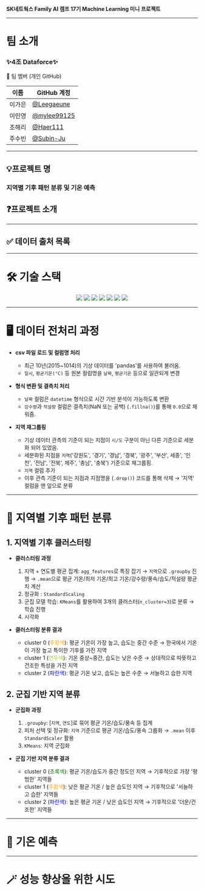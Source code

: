**SK네트웍스 Family AI 캠프 17기 Machine Learning 미니 프로젝트**

---

# 팀 소개

### ✨4조 Dataforce✨

👥 팀 멤버 (개인 GitHub)

| 이름  | GitHub 계정                                    |
| ----- | ---------------------------------------------- |
| 이가은 | [@Leegaeune](https://github.com/Leegaeune)    |
| 이민영 | [@mylee99125](https://github.com/mylee99125) |
| 조해리 | [@Haer111](https://github.com/Haer111)     |
| 주수빈 | [@Subin-Ju](https://github.com/Subin-Ju) |

---

## 💡프로젝트 명

### 지역별 기후 패턴 분류 및 기온 예측



## ❓프로젝트 소개



---

## ✅ 데이터 출처 목록


---

# 🛠️ 기술 스택
<p align="center">
 
  <img src="https://img.shields.io/badge/Python-3776AB?style=for-the-badge&logo=python&logoColor=white">
  <img src="https://img.shields.io/badge/Jupyter_Notebook-F37626?style=for-the-badge&logo=jupyter&logoColor=white">
  <img src="https://img.shields.io/badge/Matplotlib-CB3B27?style=for-the-badge&logo=matplotlib&logoColor=white">
  <img src="https://img.shields.io/badge/Seaborn-C93B3B?style=for-the-badge&logo=seaborn&logoColor=white">
  <img src="https://img.shields.io/badge/Pandas-150458?style=for-the-badge&logo=pandas&logoColor=white">
  <img src="https://img.shields.io/badge/Scikit-learn-F7931E?style=flat&logo=scikit-learn&logoColor=white"/>
  <img src="https://img.shields.io/badge/GitHub-181717?style=for-the-badge&logo=github&logoColor=white">
</p>

---

# 🖥️ 데이터 전처리 과정
* **csv 파일 로드 및 컬럼명 처리**
    * 최근 10년(2015~1014)의 기상 데이터를 'pandas'를 사용하여 불러옴.
    * `일시`, `평균기온(°C)` 등 원본 컬럼명을 `날짜`, `평균기온` 등으로 일관되게 변경

* **형식 변환 및 결측치 처리**
    * `날짜` 컬럼은 `datetime` 형식으로 시간 기반 분석이 가능하도록 변환
    * `강수량`과 `적설량` 컬럼은 결측치(NaN 또는 공백) (`.fillna()`)를 통해 `0.0`으로 채워줌.

* **지역 재그룹핑**
    * 기상 데이터 관측의 기준이 되는 지점이 `시/도` 구분이 아닌 다른 기준으로 세분화 되어 있었음.
    * 세분화된 지점을 `지역`('강원도', '경기', '경남', '경북', '광주', '부산', 세종', '인천', '전남', '전북', 제주', '충남', '충북') 기준으로 재그룹핑.
    * `지역` 컬럼 추가
    * 이후 관측 기준이 되는 지점과 지점명을 (`.drop()`) 코드를 통해 삭제 → '지역' 컬럼을 맨 앞으로 분류


---

# 📑 지역별 기후 패턴 분류
## 1. 지역별 기후 클러스터링
* **클러스터링 과정**
    1. 지역 + 연도별 평균 집계: `agg_features`로 특징 잡기 → `지역`으로 `.groupby` 진행 → `.mean`으로 평균 기온/최저 기온/최고 기온/강수량/풍속/습도/적설량 평균치 계산
    2. 정규화 : `StandardScaling`
    3. 군집 모델 학습: `KMeans`를 활용하여 3개의 클러스터(`n_cluster=3`)로 분류 → 학습 진행
    4. 시각화


* **클러스터링 분류 결과**
     * cluster 0 (<span style="color: orange;">주황색</span>): 평균 기온이 가장 높고, 습도는 중간 수준 → 한국에서 기온이 가장 높고 특이한 기후를 가진 지역
     * cluster 1 (<span style="color: yellowgreen;">연두색</span>): 기온 중상~중간, 습도는 낮은 수준 → 상대적으로 따뜻하고 건조한 특성을 가진 지역
     * cluster 2 (<span style="color: blue;">파란색</span>): 평균 기온 낮고, 습도는 높은 수준 → 서늘하고 습한 지역



## 2. 군집 기반 지역 분류
* **군집화 과정**
    1. `.groupby`: [`지역`, `연도`]로 묶어 평균 기온/습도/풍속 등 집계
    2. 피처 선택 및 정규화: `지역` 기준으로 평균 기온/습도/풍속 그룹화 → `.mean` 이후 `StandardScaler` 활용
    3. `KMeans`: 지역 군집화




* **군집 기반 지역 분류 결과**
     * cluster 0 (<span style="color: green;">초록색</span>): 평균 기온/습도가 중간 정도인 지역 → 기후적으로 가장 '평범한' 지역들
     * cluster 1 (<span style="color: orange;">주황색</span>): 낮은 평균 기온 / 높은 습도인 지역 → 기후적으로 '서늘하고 습한' 지역들
     * cluster 2 (<span style="color: blue;">파란색</span>): 높은 평균 기온 / 낮은 습도인 지역 → 기후적으로 '더운/건조한' 지역들


---
# 📡 기온 예측


---
# 🪄 성능 향상을 위한 시도






